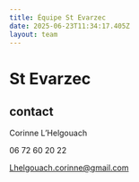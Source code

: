 ```yaml
---
title: Équipe St Evarzec 
date: 2025-06-23T11:34:17.405Z
layout: team
---
```


# St Evarzec 



## contact 

Corinne L’Helgouach

06 72 60 20 22

Lhelgouach.corinne@gmail.com


